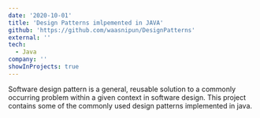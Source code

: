 ```yaml
---
date: '2020-10-01'
title: 'Design Patterns imlpemented in JAVA'
github: 'https://github.com/waasnipun/DesignPatterns'
external: ''
tech:
  - Java
company: ''
showInProjects: true
---
```


Software design pattern is a general, reusable solution to a commonly occurring problem within a given context in software design. This project contains some of the commonly used design patterns implemented in java.
